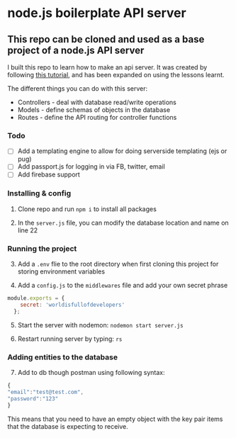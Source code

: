 # node.js boilerplate API server

## This repo can be cloned and used as a base project of a node.js API server

I built this repo to learn how to make an api server. It was created by following [this tutorial](https://www.codementor.io/olatundegaruba/nodejs-restful-apis-in-10-minutes-q0sgsfhbd), and has been expanded on using the lessons learnt.

The different things you can do with this server:

- Controllers - deal with database read/write operations
- Models - define schemas of objects in the database
- Routes - define the API routing for controller functions

### Todo

- [ ] Add a templating engine to allow for doing serverside templating (ejs or pug)
- [ ] Add passport.js for logging in via FB, twitter, email
- [ ] Add firebase support

### Installing & config

1. Clone repo and run ```npm i``` to install all packages

2. In the `server.js` file, you can modify the database location and name on line 22

### Running the project

3. Add a ```.env``` flie to the root directory when first cloning this project for storing environment variables

4. Add a `config.js` to the `middlewares` file and add your own secret phrase

``` javascript
module.exports = {
    secret: 'worldisfullofdevelopers'
  };
```

5. Start the server with nodemon: ```nodemon start server.js```

6. Restart running server by typing: ```rs```


### Adding entities to the database

7. Add to db though postman using following syntax:

``` javascript
{
"email":"test@test.com",
"password":"123"
}
```

This means that you need to have an empty object with the key pair items that the database is expecting to receive.
